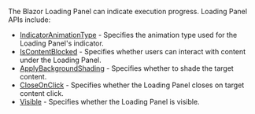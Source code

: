 The Blazor Loading Panel can indicate execution progress. Loading Panel APIs include:

* [IndicatorAnimationType](https://docs.devexpress.com/Blazor/DevExpress.Blazor.DxLoadingPanel.IndicatorAnimationType) - Specifies the animation type used for the Loading Panel's indicator.
* [IsContentBlocked](https://docs.devexpress.com/Blazor/DevExpress.Blazor.DxLoadingPanel.IsContentBlocked) - Specifies whether users can interact with content under the Loading Panel.
* [ApplyBackgroundShading](https://docs.devexpress.com/Blazor/DevExpress.Blazor.DxLoadingPanel.ApplyBackgroundShading) - Specifies whether to shade the target content.
* [CloseOnClick](https://docs.devexpress.com/Blazor/DevExpress.Blazor.DxLoadingPanel.CloseOnClick) - Specifies whether the Loading Panel closes on target content click.
* [Visible](https://docs.devexpress.com/Blazor/DevExpress.Blazor.DxLoadingPanel.Visible) - Specifies whether the Loading Panel is visible.
